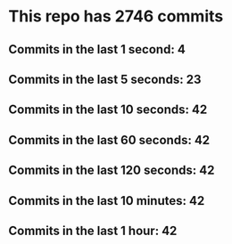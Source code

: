 # This repo has 2746 commits

## Commits in the last 1 second: 4
## Commits in the last 5 seconds: 23
## Commits in the last 10 seconds: 42
## Commits in the last 60 seconds: 42
## Commits in the last 120 seconds: 42
## Commits in the last 10 minutes: 42
## Commits in the last 1 hour: 42
